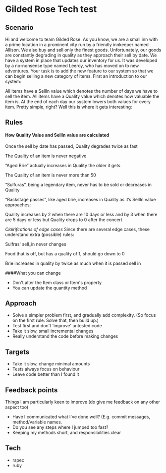 # Gilded Rose Tech test

## Scenario
Hi and welcome to team Gilded Rose. As you know, we are a small inn with a prime location in a prominent city run by a friendly innkeeper named Allison. We also buy and sell only the finest goods. Unfortunately, our goods are constantly degrading in quality as they approach their sell by date. We have a system in place that updates our inventory for us. It was developed by a no-nonsense type named Leeroy, who has moved on to new adventures. Your task is to add the new feature to our system so that we can begin selling a new category of items. First an introduction to our system:

All items have a SellIn value which denotes the number of days we have to sell the item. All items have a Quality value which denotes how valuable the item is. At the end of each day our system lowers both values for every item. Pretty simple, right? Well this is where it gets interesting:


## Rules
#### How Quality Value and Sellln value are calculated
Once the sell by date has passed, Quality degrades twice as fast

The Quality of an item is never negative

“Aged Brie” actually increases in Quality the older it gets

The Quality of an item is never more than 50

“Sulfuras”, being a legendary item, never has to be sold or decreases in Quality

“Backstage passes”, like aged brie, increases in Quality as it’s SellIn value approaches;

Quality increases by 2 when there are 10 days or less and by 3 when there are 5 days or less but Quality drops to 0 after the concert

*Clairifcations of edge cases*
Since there are several edge cases, these understand extra (possible) rules:

Sulfras' sell_in never changes

Food that is off, but has a quality of 1, should go down to 0

Brie increases in quality by twice as much when it is passed sell in



####What you can change
 - Don't alter the Item class or Item's property
 - You can update the quantity method

## Approach
  - Solve a simpler problem first, and gradually add complexity. (So focus on the first rule. Solve that, then build up.)
  - Test first and don't 'improve' untested code
  - Take it slow, small incremental changes
  - Really understand the code before making changes

## Targets
  - Take it slow, change minimal amounts
  - Tests always focus on behaviour
  - Leave code better than I found it

## Feedback points
Things I am particularly keen to improve (do give me feedback on any other aspect too)
  - Have I communicated what I've done well? (E.g. commit messages, method/variable names.
  - Do you see any steps where I jumped too fast?
  - Keeping my methods short, and responsibilities clear


## Tech
  - rspec
  - ruby
